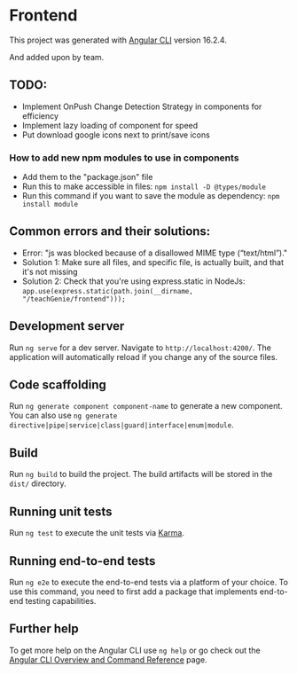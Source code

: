 # Frontend

This project was generated with [Angular CLI](https://github.com/angular/angular-cli) version 16.2.4.

And added upon by team.

## TODO:

- Implement OnPush Change Detection Strategy in components for efficiency
- Implement lazy loading of component for speed
- Put download google icons next to print/save icons

### How to add new npm modules to use in components

- Add them to the "package.json" file
- Run this to make accessible in files: `npm install -D @types/module`
- Run this command if you want to save the module as dependency: `npm install module`

## Common errors and their solutions:

- Error: "js was blocked because of a disallowed MIME type (“text/html”)."
- Solution 1: Make sure all files, and specific file, is actually built, and that it's not missing
- Solution 2: Check that you're using express.static in NodeJs: `app.use(express.static(path.join(__dirname, "/teachGenie/frontend")));`

## Development server

Run `ng serve` for a dev server. Navigate to `http://localhost:4200/`. The application will automatically reload if you change any of the source files.

## Code scaffolding

Run `ng generate component component-name` to generate a new component. You can also use `ng generate directive|pipe|service|class|guard|interface|enum|module`.

## Build

Run `ng build` to build the project. The build artifacts will be stored in the `dist/` directory.

## Running unit tests

Run `ng test` to execute the unit tests via [Karma](https://karma-runner.github.io).

## Running end-to-end tests

Run `ng e2e` to execute the end-to-end tests via a platform of your choice. To use this command, you need to first add a package that implements end-to-end testing capabilities.

## Further help

To get more help on the Angular CLI use `ng help` or go check out the [Angular CLI Overview and Command Reference](https://angular.io/cli) page.
